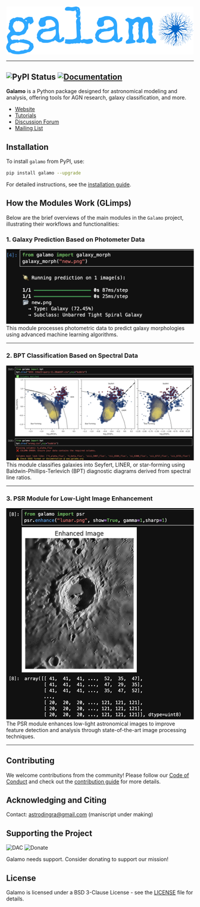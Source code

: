 ![Galamo Logo](images/galamo_main.svg)


----
![PyPI Status](https://img.shields.io/pypi/v/galamo.svg)
[![Documentation](https://img.shields.io/badge/documentation-latest-green.svg)](https://galamo.readthedocs.io/en/latest/)
----

**Galamo** is a Python package designed for astronomical modeling and analysis, offering tools for AGN research, galaxy classification, and more.

- [Website](https://www.galamo.org)
- [Tutorials](https://www.galamo.org/learn.html)
- [Discussion Forum](https://github.com/orgs/galamo-org/discussions)
- [Mailing List](https://groups.google.com/g/galamo-dev)

## Installation

To install `galamo` from PyPI, use:

```bash
pip install galamo --upgrade
```

For detailed instructions, see the [installation guide](https:/www.galamo.org/).

## How the Modules Work (GLimps)

Below are the brief overviews of the main modules in the `Galamo` project, illustrating their workflows and functionalities:

### 1. Galaxy Prediction Based on Photometer Data  
![Galaxy Prediction Module](images/galaxy_morph.png)  
This module processes photometric data to predict galaxy morphologies using advanced machine learning algorithms.

---

### 2. BPT Classification Based on Spectral Data  
![BPT Classification Module](images/bpt.png)  
This module classifies galaxies into Seyfert, LINER, or star-forming using Baldwin-Phillips-Terlevich (BPT) diagnostic diagrams derived from spectral line ratios.

---

### 3. PSR Module for Low-Light Image Enhancement  
![PSR Module](images/psr.png)  
The PSR module enhances low-light astronomical images to improve feature detection and analysis through state-of-the-art image processing techniques.

---


## Contributing

We welcome contributions from the community! Please follow our [Code of Conduct](https://www.galamo.org/code_of_conduct.html) and check out the [contribution guide](https://www.galamo.org/contribute.html) for more details.

## Acknowledging and Citing
Contact: astrodingra@gmail.com
(maniscript under making)
## Supporting the Project

![DAC](https://img.shields.io/badge/powered%20by-DAC-orange.svg?style=flat&colorA=E1523D&colorB=007D8A)
![Donate](https://img.shields.io/badge/Donate-to%20Galamo-brightgreen.svg)

Galamo needs support. Consider donating to support our mission!

## License

Galamo is licensed under a BSD 3-Clause License - see the [LICENSE](LICENSE) file for details.
